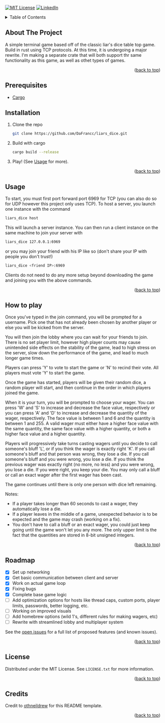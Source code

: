 <a id="readme-top"></a>
[![MIT License][license-shield]][license-url]
[![LinkedIn][linkedin-shield]][linkedin-url]



<!-- PROJECT LOGO -->
<!--
<br />
<div align="center">
  <a href="https://github.com/othneildrew/Best-README-Template">
    <img src="images/logo.png" alt="Logo" width="80" height="80">
  </a>

  <h3 align="center">Best-README-Template</h3>

  <p align="center">
    An awesome README template to jumpstart your projects!
    <br />
    <a href="https://github.com/othneildrew/Best-README-Template"><strong>Explore the docs »</strong></a>
    <br />
    <br />
    <a href="https://github.com/othneildrew/Best-README-Template">View Demo</a>
    ·
    <a href="https://github.com/othneildrew/Best-README-Template/issues/new?labels=bug&template=bug-report---.md">Report Bug</a>
    ·
    <a href="https://github.com/othneildrew/Best-README-Template/issues/new?labels=enhancement&template=feature-request---.md">Request Feature</a>
  </p>
</div>



<!-- TABLE OF CONTENTS -->
<details>
  <summary>Table of Contents</summary>
  <ol>
    <li>
      <a href="#about-the-project">About The Project</a>
    </li>
    <li>
      <ul>
        <li><a href="#prerequisites">Prerequisites</a></li>
        <li><a href="#installation">Installation</a></li>
      </ul>
    </li>
    <li><a href="#usage">Usage</a></li>
    <li><a href="#howtoplay">Usage</a></li>
    <li><a href="#roadmap">Roadmap</a></li>
    <li><a href="#license">License</a></li>
    <li><a href="#credits">Credits</a></li>
  </ol>
</details>



<!-- ABOUT THE PROJECT -->
## About The Project

A simple terminal game based off of the classic liar's dice table top game. Build in rust using TCP protocols.
At this time, it is undergoing a major rewrite. I'm making a separate crate that will both support thr same functionality as this game, as well as othet types of games.

<p align="right">(<a href="#readme-top">back to top</a>)</p>

## Prerequisites

* [Cargo](https://rust-lang.org)

## Installation

1. Clone the repo
   ```sh
   git clone https://github.com/DaFrancc/liars_dice.git
   ```
2. Build with cargo
   ```sh
   cargo build --release
   ```
3. Play! (See <a href="#usage">Usage</a> for more).

<p align="right">(<a href="#readme-top">back to top</a>)</p>


<a id="usage"></a>
<!-- USAGE EXAMPLES -->
## Usage

To start, you must first port forward port 6969 for TCP (you can also do so for UDP however this project only uses TCP).
To host a server, you launch one instance with the command
  ```sh
  liars_dice host
  ```
This will launch a server instance. You can then run a client instance on the same machine to join your server with
  ```sh
  liars_dice 127.0.0.1:6969
  ```
or you may join your friend with his IP like so (don't share your IP with people you don't trust!)
  ```sh
  liars_dice <friend IP>:6969
  ```
Clients do not need to do any more setup beyond downloading the game and joining you with the above commands.

<!-- _For more examples, please refer to the [Documentation](https://example.com)_ -->

<p align="right">(<a href="#readme-top">back to top</a>)</p>

## How to play

Once you've typed in the join command, you will be prompted for a username. Pick one that has not already been chosen by another player
or else you will be kicked from the server.

You will then join the lobby where you can wait for your friends to join. There is no set player limit, however high player counts
may cause unintended side effects on the stability of the game, lead to high stress on the server, slow down the performance of the game,
and lead to much longer game times.

Players can press 'Y' to vote to start the game or 'N' to recind their vote. All players must vote 'Y' to start the game.

Once the game has started, players will be given their random dice, a random player will start, and then continue in the order
in which players joined the game.

When it is your turn, you will be prompted to choose your wager. You can press 'W' and 'S' to increase and decrease the face value, respectively
or you can press 'A' and 'D' to increase and decrease the quantity of the wager, respectively. The face value is between 1 and 6 and the quantity
is between 1 and 255. A valid wager must either have a higher face value with the same quantity, the same face value with a higher quantity, or
both a higher face value and a higher quantity.

Players will progressively take turns casting wagers until you decide to call someone's bluff 'L', or if you think the wager is exactly right 'K'.
If you call someone's bluff and that person was wrong, they lose a die. If you call someone's bluff and you were wrong, you lose a die.
If you think the previous wager was exactly right (no more, no less) and you were wrong, you lose a die. If you were right, you keep your die.
You may only call a bluff or call an exact wager after the first wager has been cast.

The game continues until there is only one person with dice left remaining.

Notes:
- If a player takes longer than 60 seconds to cast a wager, they automatically lose a die.
- If a player leaves in the middle of a game, unexpected behavior is to be expected and the game may crash (working on a fix).
- You don't have to call a bluff or an exact wager, you could just keep going until the game won't let you any more. The only upper limit is the
  fact that the quantities are stored in 8-bit unsigned integers.

<!-- _For more examples, please refer to the [Documentation](https://example.com)_ -->

<p align="right">(<a href="#readme-top">back to top</a>)</p>


<!-- ROADMAP -->
## Roadmap

- [x] Set up networking
- [x] Get basic communication between client and server
- [x] Work on actual game loop
- [x] Fixing bugs
- [x] Complete base game logic
- [ ] Add optimization options for hosts like thread caps, custom ports, player limits, passwords, better logging, etc.
- [ ] Working on improved visuals
- [ ] Add homebrew options (wild 1's, different rules for making wagers, etc)
- [ ] Rewrite with streamlined lobby and multiplayer system

See the [open issues](https://github.com/DaFrancc/liars_dice/issues?q=sort%3Aupdated-desc+is%3Aissue+is%3Aopen) for a full list of proposed features (and known issues).

<p align="right">(<a href="#readme-top">back to top</a>)</p>



<!-- LICENSE -->
## License

Distributed under the MIT License. See `LICENSE.txt` for more information.

<p align="right">(<a href="#readme-top">back to top</a>)</p>

<!-- CREDITS -->
## Credits

Credit to [othneildrew](https://github.com/othneildrew/Best-README-Template) for this README template.
<p align="right">(<a href="#readme-top">back to top</a>)</p>


<!-- MARKDOWN LINKS & IMAGES -->
<!-- https://www.markdownguide.org/basic-syntax/#reference-style-links -->
[license-shield]: https://img.shields.io/github/license/othneildrew/Best-README-Template.svg?style=for-the-badge
[license-url]: https://github.com/DaFrancc/liars_dice/blob/master/LICENSE
[linkedin-shield]: https://img.shields.io/badge/-LinkedIn-black.svg?style=for-the-badge&logo=linkedin&colorB=555
[linkedin-url]: https://www.linkedin.com/in/franciscovivas2003/
